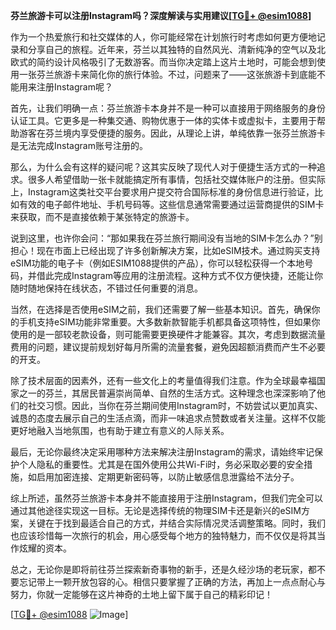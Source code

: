 **芬兰旅游卡可以注册Instagram吗？深度解读与实用建议[[TG💪+ @esim1088](https://t.me/s/esim1088)]**

作为一个热爱旅行和社交媒体的人，你可能经常在计划旅行时考虑如何更方便地记录和分享自己的旅程。近年来，芬兰以其独特的自然风光、清新纯净的空气以及北欧式的简约设计风格吸引了无数游客。而当你决定踏上这片土地时，可能会想到使用一张芬兰旅游卡来简化你的旅行体验。不过，问题来了——这张旅游卡到底能不能用来注册Instagram呢？

首先，让我们明确一点：芬兰旅游卡本身并不是一种可以直接用于网络服务的身份认证工具。它更多是一种集交通、购物优惠于一体的实体卡或虚拟卡，主要用于帮助游客在芬兰境内享受便捷的服务。因此，从理论上讲，单纯依靠一张芬兰旅游卡是无法完成Instagram账号注册的。

那么，为什么会有这样的疑问呢？这其实反映了现代人对于便捷生活方式的一种追求。很多人希望借助一张卡就能搞定所有事情，包括社交媒体账户的注册。但实际上，Instagram这类社交平台要求用户提交符合国际标准的身份信息进行验证，比如有效的电子邮件地址、手机号码等。这些信息通常需要通过运营商提供的SIM卡来获取，而不是直接依赖于某张特定的旅游卡。

说到这里，也许你会问：“那如果我在芬兰旅行期间没有当地的SIM卡怎么办？”别担心！现在市面上已经出现了许多创新解决方案，比如eSIM技术。通过购买支持eSIM功能的电子卡（例如ESIM1088提供的产品），你可以轻松获得一个本地号码，并借此完成Instagram等应用的注册流程。这种方式不仅方便快捷，还能让你随时随地保持在线状态，不错过任何重要的消息。

当然，在选择是否使用eSIM之前，我们还需要了解一些基本知识。首先，确保你的手机支持eSIM功能非常重要。大多数新款智能手机都具备这项特性，但如果你使用的是一部较老款设备，则可能需要更换硬件才能兼容。其次，考虑到数据流量费用的问题，建议提前规划好每月所需的流量套餐，避免因超额消费而产生不必要的开支。

除了技术层面的因素外，还有一些文化上的考量值得我们注意。作为全球最幸福国家之一的芬兰，其居民普遍崇尚简单、自然的生活方式。这种理念也深深影响了他们的社交习惯。因此，当你在芬兰期间使用Instagram时，不妨尝试以更加真实、诚恳的态度去展示自己的生活点滴，而非一味追求点赞数或者关注量。这样不仅能更好地融入当地氛围，也有助于建立有意义的人际关系。

最后，无论你最终决定采用哪种方法来解决注册Instagram的需求，请始终牢记保护个人隐私的重要性。尤其是在国外使用公共Wi-Fi时，务必采取必要的安全措施，如启用加密连接、定期更新密码等，以防止敏感信息泄露给不法分子。

综上所述，虽然芬兰旅游卡本身并不能直接用于注册Instagram，但我们完全可以通过其他途径实现这一目标。无论是选择传统的物理SIM卡还是新兴的eSIM方案，关键在于找到最适合自己的方式，并结合实际情况灵活调整策略。同时，我们也应该珍惜每一次旅行的机会，用心感受每个地方的独特魅力，而不仅仅是将其当作炫耀的资本。

总之，无论你是即将前往芬兰探索新奇事物的新手，还是久经沙场的老玩家，都不要忘记带上一颗开放包容的心。相信只要掌握了正确的方法，再加上一点点耐心与努力，你就一定能够在这片神奇的土地上留下属于自己的精彩印记！

[[TG💪+ @esim1088](https://t.me/s/esim1088) ![Image](https://i.postimg.cc/4NQfJmqS/Snipaste-2025-05-13-00-14-12.png)]